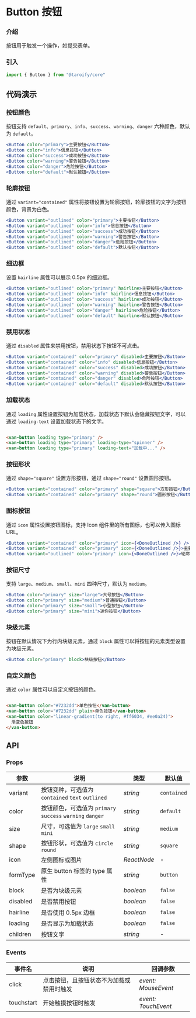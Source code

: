 # Button 按钮

### 介绍

按钮用于触发一个操作，如提交表单。

### 引入

```jsx
import { Button } from "@taroify/core"
```

## 代码演示

### 按钮颜色

按钮支持 `default`、`primary`、`info`、`success`、`warning`、`danger` 六种颜色，默认为 `default`。

```jsx
<Button color="primary">主要按钮</Button>
<Button color="info">信息按钮</Button>
<Button color="success">成功按钮</Button>
<Button color="warning">警告按钮</Button>
<Button color="danger">危险按钮</Button>
<Button color="default">默认按钮</Button>
```

### 轮廓按钮

通过 `variant="contained"` 属性将按钮设置为轮廓按钮，轮廓按钮的文字为按钮颜色，背景为白色。

```jsx
<Button variant="outlined" color="primary">主要按钮</Button>
<Button variant="outlined" color="info">信息按钮</Button>
<Button variant="outlined" color="success">成功按钮</Button>
<Button variant="outlined" color="warning">警告按钮</Button>
<Button variant="outlined" color="danger">危险按钮</Button>
<Button variant="outlined" color="default">默认按钮</Button>
```

### 细边框

设置 `hairline` 属性可以展示 0.5px 的细边框。

```jsx
<Button variant="outlined" color="primary" hairline>主要按钮</Button>
<Button variant="outlined" color="info" hairline>信息按钮</Button>
<Button variant="outlined" color="success" hairline>成功按钮</Button>
<Button variant="outlined" color="warning" hairline>警告按钮</Button>
<Button variant="outlined" color="danger" hairline>危险按钮</Button>
<Button variant="outlined" color="default" hairline>默认按钮</Button>
```

### 禁用状态

通过 `disabled` 属性来禁用按钮，禁用状态下按钮不可点击。

```jsx
<Button variant="contained" color="primary" disabled>主要按钮</Button>
<Button variant="contained" color="info" disabled>信息按钮</Button>
<Button variant="contained" color="success" disabled>成功按钮</Button>
<Button variant="contained" color="warning" disabled>警告按钮</Button>
<Button variant="contained" color="danger" disabled>危险按钮</Button>
<Button variant="contained" color="default" disabled>默认按钮</Button>
```

### 加载状态

通过 `loading` 属性设置按钮为加载状态，加载状态下默认会隐藏按钮文字，可以通过 `loading-text` 设置加载状态下的文字。

```html

<van-button loading type="primary" />
<van-button loading type="primary" loading-type="spinner" />
<van-button loading type="primary" loading-text="加载中..." />
```

### 按钮形状

通过 `shape="square"` 设置方形按钮，通过 `shape="round"` 设置圆形按钮。

```jsx
<Button variant="contained" color="primary" shape="square">方形按钮</Button>
<Button variant="contained" color="primary" shape="round">圆形按钮</Button>
```

### 图标按钮

通过 `icon` 属性设置按钮图标，支持 Icon 组件里的所有图标，也可以传入图标 URL。

```jsx
<Button variant="contained" color="primary" icon={<DoneOutlined />} />
<Button variant="contained" color="primary" icon={<DoneOutlined />}>主要按钮</Button>
<Button variant="outlined" color="primary" icon={<DoneOutlined />}>轮廓按钮</Button>
```

### 按钮尺寸

支持 `large`、`medium`、`small`、`mini` 四种尺寸，默认为 `medium`。

```jsx
<Button color="primary" size="large">大号按钮</Button>
<Button color="primary" size="medium">普通按钮</Button>
<Button color="primary" size="small">小型按钮</Button>
<Button color="primary" size="mini">迷你按钮</Button>
```

### 块级元素

按钮在默认情况下为行内块级元素，通过 `block` 属性可以将按钮的元素类型设置为块级元素。

```jsx
<Button color="primary" block>块级按钮</Button>
```

### 自定义颜色

通过 `color` 属性可以自定义按钮的颜色。

```html

<van-button color="#7232dd">单色按钮</van-button>
<van-button color="#7232dd" plain>单色按钮</van-button>
<van-button color="linear-gradient(to right, #ff6034, #ee0a24)">
  渐变色按钮
</van-button>
```

## API

### Props

| 参数 | 说明 | 类型 | 默认值 |
| --- | --- | --- | --- |
| variant | 按钮变种，可选值为 `contained` `text` `outlined` | _string_ | `contained` |
| color | 按钮颜色，可选值为 `primary` `success` `warning` `danger` | _string_ | `default` |
| size | 尺寸，可选值为 `large` `small` `mini` | _string_ | `medium` |
| shape | 按钮形状，可选值为 `circle` `round` | _string_ | `square` |
| icon | 左侧图标或图片 | _ReactNode_ | - |
| formType | 原生 button 标签的 type 属性 | _string_ | `button` |
| block | 是否为块级元素 | _boolean_ | `false` |
| disabled | 是否禁用按钮 | _boolean_ | `false` |
| hairline | 是否使用 0.5px 边框 | _boolean_ | `false` |
| loading | 是否显示为加载状态 | _boolean_ | `false` |
| children | 按钮文字 | _string_ | - |

### Events

| 事件名      | 说明                                   | 回调参数            |
| ---------- | ------------------------------------- | ------------------- |
| click      | 点击按钮，且按钮状态不为加载或禁用时触发      | _event: MouseEvent_ |
| touchstart | 开始触摸按钮时触发                       | _event: TouchEvent_ |
